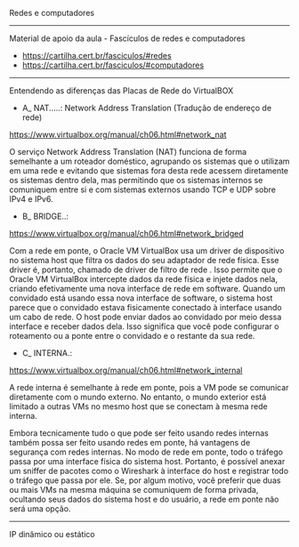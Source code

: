 Redes e computadores

---

Material de apoio da aula - Fascículos de redes e computadores
 - https://cartilha.cert.br/fasciculos/#redes
 - https://cartilha.cert.br/fasciculos/#computadores

---

Entendendo as diferenças das Placas de Rede do VirtualBOX

 - A_ NAT.....: Network Address Translation (Tradução de endereço de rede)
 
https://www.virtualbox.org/manual/ch06.html#network_nat

O serviço Network Address Translation (NAT) funciona de forma semelhante a um roteador doméstico, agrupando os sistemas que o utilizam em uma rede e evitando que sistemas fora desta rede acessem diretamente os sistemas dentro dela, mas permitindo que os sistemas internos se comuniquem entre si e com sistemas externos usando TCP e UDP sobre IPv4 e IPv6.

 - B_ BRIDGE..:
 
https://www.virtualbox.org/manual/ch06.html#network_bridged

Com a rede em ponte, o Oracle VM VirtualBox usa um driver de dispositivo no sistema host que filtra os dados do seu adaptador de rede física. Esse driver é, portanto, chamado de driver de filtro de rede . Isso permite que o Oracle VM VirtualBox intercepte dados da rede física e injete dados nela, criando efetivamente uma nova interface de rede em software. Quando um convidado está usando essa nova interface de software, o sistema host parece que o convidado estava fisicamente conectado à interface usando um cabo de rede. O host pode enviar dados ao convidado por meio dessa interface e receber dados dela. Isso significa que você pode configurar o roteamento ou a ponte entre o convidado e o restante da sua rede.

 - C_ INTERNA.:
 
https://www.virtualbox.org/manual/ch06.html#network_internal

A rede interna é semelhante à rede em ponte, pois a VM pode se comunicar diretamente com o mundo externo. No entanto, o mundo exterior está limitado a outras VMs no mesmo host que se conectam à mesma rede interna.

Embora tecnicamente tudo o que pode ser feito usando redes internas também possa ser feito usando redes em ponte, há vantagens de segurança com redes internas. No modo de rede em ponte, todo o tráfego passa por uma interface física do sistema host. Portanto, é possível anexar um sniffer de pacotes como o Wireshark à interface do host e registrar todo o tráfego que passa por ele. Se, por algum motivo, você preferir que duas ou mais VMs na mesma máquina se comuniquem de forma privada, ocultando seus dados do sistema host e do usuário, a rede em ponte não será uma opção.

---

IP dinâmico ou estático
